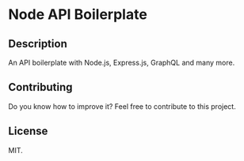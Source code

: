 # Node API Boilerplate

## Description

An API boilerplate with Node.js, Express.js, GraphQL and many more.

## Contributing

Do you know how to improve it? Feel free to contribute to this project.

## License

MIT.
